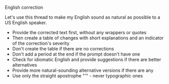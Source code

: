 English correction

Let's use this thread to make my English sound as natural as possible to a US English speaker.

- Provide the corrected text first, without any wrappers or quotes
- Then create a table of changes with short explanations and an indicator of the correction's severity
- Don't create the table if there are no corrections
- Don't add a period at the end if the prompt doesn't have one
- Check for idiomatic English and provide suggestions if there are better alternatives
- Provide more natural-sounding alternative versions if there are any
- Use only the straight apostrophe "'" - never typographic ones

